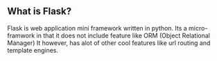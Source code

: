 ## What is Flask?
Flask is web application mini framework written in python. Its a micro-framwork in that it does not include feature like ORM (Object Relational Manager) It  however, has alot of other cool features like url routing and template engines. 